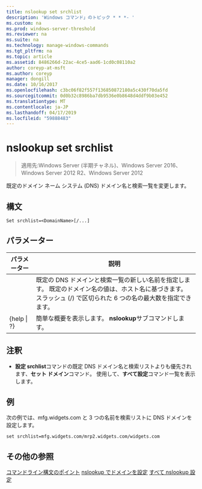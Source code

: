 ```yaml
---
title: nslookup set srchlist
description: 'Windows コマンド」のトピック * * *- '
ms.custom: na
ms.prod: windows-server-threshold
ms.reviewer: na
ms.suite: na
ms.technology: manage-windows-commands
ms.tgt_pltfrm: na
ms.topic: article
ms.assetid: 8486266d-22ac-4ce5-aad6-1cd0c08110a2
author: coreyp-at-msft
ms.author: coreyp
manager: dongill
ms.date: 10/16/2017
ms.openlocfilehash: c3bc06f82f557f136850872180a5c430f70da5fd
ms.sourcegitcommit: 0d0b32c8986ba7db9536e0b8648d4ddf9b03e452
ms.translationtype: MT
ms.contentlocale: ja-JP
ms.lasthandoff: 04/17/2019
ms.locfileid: "59888483"
---
```

# <a name="nslookup-set-srchlist"></a>nslookup set srchlist

>適用先:Windows Server (半期チャネル)、Windows Server 2016、Windows Server 2012 R2、Windows Server 2012

既定のドメイン ネーム システム (DNS) ドメイン名と検索一覧を変更します。

## <a name="syntax"></a>構文
```
Set srchlist=<DomainName>[/...]
```
## <a name="parameters"></a>パラメーター
|パラメーター|説明|
|-------|--------|
|<DomainName>|既定の DNS ドメインと検索一覧の新しい名前を指定します。 既定のドメイン名の値は、ホスト名に基づきます。 スラッシュ (/) で区切られた 6 つの名の最大数を指定できます。|
|{help &#124; ?}|簡単な概要を表示します。 **nslookup**サブコマンドします。|
## <a name="remarks"></a>注釈
-   **設定 srchlist**コマンドの既定 DNS ドメイン名と検索リストよりも優先されます、**セット ドメイン**コマンド。 使用して、**すべて設定**コマンド一覧を表示します。
## <a name="BKMK_examples"></a>例
次の例では、mfg.widgets.com と 3 つの名前を検索リストに DNS ドメインを設定します。
```
set srchlist=mfg.widgets.com/mrp2.widgets.com/widgets.com
```
## <a name="additional-references"></a>その他の参照
[コマンドライン構文のポイント](command-line-syntax-key.md)
[nslookup でドメインを設定](nslookup-set-domain.md)
[すべて nslookup 設定](nslookup-set-all.md)
